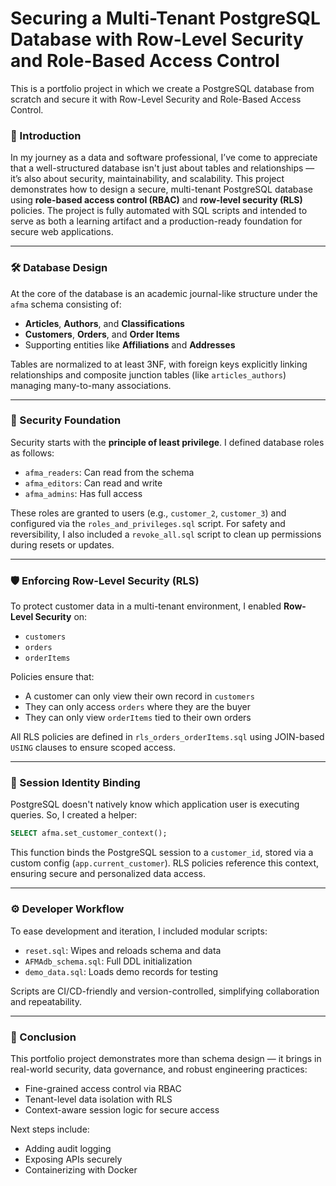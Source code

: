 # Securing a Multi-Tenant PostgreSQL Database with Row-Level Security and Role-Based Access Control
This is a portfolio project in which we create a PostgreSQL database from scratch and secure it with Row-Level Security and Role-Based Access Control. 

### 🧰 Introduction

In my journey as a data and software professional, I’ve come to appreciate that a well-structured database isn't just about tables and relationships — it’s also about security, maintainability, and scalability. This project demonstrates how to design a secure, multi-tenant PostgreSQL database using **role-based access control (RBAC)** and **row-level security (RLS)** policies. The project is fully automated with SQL scripts and intended to serve as both a learning artifact and a production-ready foundation for secure web applications.

---

### 🛠️ Database Design

At the core of the database is an academic journal-like structure under the `afma` schema consisting of:

* **Articles**, **Authors**, and **Classifications**
* **Customers**, **Orders**, and **Order Items**
* Supporting entities like **Affiliations** and **Addresses**

Tables are normalized to at least 3NF, with foreign keys explicitly linking relationships and composite junction tables (like `articles_authors`) managing many-to-many associations.

---

### 🔐 Security Foundation

Security starts with the **principle of least privilege**. I defined database roles as follows:

* `afma_readers`: Can read from the schema
* `afma_editors`: Can read and write
* `afma_admins`: Has full access

These roles are granted to users (e.g., `customer_2`, `customer_3`) and configured via the `roles_and_privileges.sql` script. For safety and reversibility, I also included a `revoke_all.sql` script to clean up permissions during resets or updates.

---

### 🛡️ Enforcing Row-Level Security (RLS)

To protect customer data in a multi-tenant environment, I enabled **Row-Level Security** on:

* `customers`
* `orders`
* `orderItems`

Policies ensure that:

* A customer can only view their own record in `customers`
* They can only access `orders` where they are the buyer
* They can only view `orderItems` tied to their own orders

All RLS policies are defined in `rls_orders_orderItems.sql` using JOIN-based `USING` clauses to ensure scoped access.

---

### 👥 Session Identity Binding

PostgreSQL doesn't natively know which application user is executing queries. So, I created a helper:

```sql
SELECT afma.set_customer_context();
```

This function binds the PostgreSQL session to a `customer_id`, stored via a custom config (`app.current_customer`). RLS policies reference this context, ensuring secure and personalized data access.

---

### ⚙️ Developer Workflow

To ease development and iteration, I included modular scripts:

* `reset.sql`: Wipes and reloads schema and data
* `AFMAdb_schema.sql`: Full DDL initialization
* `demo_data.sql`: Loads demo records for testing

Scripts are CI/CD-friendly and version-controlled, simplifying collaboration and repeatability.

---

### 🔹 Conclusion

This portfolio project demonstrates more than schema design — it brings in real-world security, data governance, and robust engineering practices:

* Fine-grained access control via RBAC
* Tenant-level data isolation with RLS
* Context-aware session logic for secure access

Next steps include:

* Adding audit logging
* Exposing APIs securely
* Containerizing with Docker
